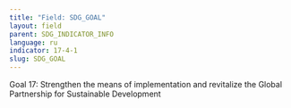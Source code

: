 ```yaml
---
title: "Field: SDG_GOAL"
layout: field
parent: SDG_INDICATOR_INFO
language: ru
indicator: 17-4-1
slug: SDG_GOAL
---
```

Goal 17: Strengthen the means of implementation and revitalize the Global Partnership for Sustainable Development